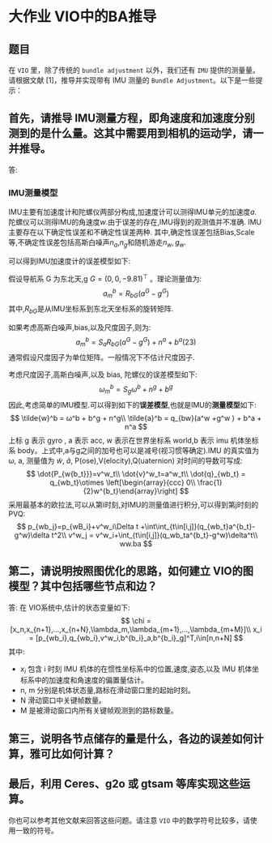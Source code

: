 # 大作业 VIO中的BA推导

## 题目

在 `VIO` 里，除了传统的 `bundle adjustment` 以外，我们还有 `IMU` 提供的测量量。请根据文献 [1]，推导并实现带有 IMU 测量的 `Bundle Adjustment`。以下是一些提示：

## 首先，请推导 IMU测量方程，即角速度和加速度分别测到的是什么量。这其中需要用到相机的运动学，请一并推导。

答: 

### IMU测量模型

IMU主要有加速度计和陀螺仪两部分构成,加速度计可以测得IMU单元的加速度$a$.陀螺仪可以测得IMU的角速度$w$.由于误差的存在,IMU得到的观测值并不准确. IMU主要存在以下确定性误差和不确定性误差两种. 其中,确定性误差包括Bias,Scale等,不确定性误差包括高斯白噪声$n_a$,$n_g$和随机游走$n_w,g_w$.

可以得到IMU加速度计的误差模型如下:

假设导航系 G 为东北天,g $G = (0, 0, −9.81)^⊤$ 。理论测量值为:
$$
a_m^b = R_{bG}(a^G − g^G)
$$
其中,$R_{bG}$是从IMU坐标系到东北天坐标系的旋转矩阵. 

如果考虑高斯白噪声,bias,以及尺度因子,则为:
$$
a_m^b = S_a R_{bG}(a^G − g^G) + n^a + b^a (23)
$$
通常假设尺度因子为单位矩阵。一般情况下不估计尺度因子.

考虑尺度因子,高斯白噪声,以及 bias, 陀螺仪的误差模型如下:
$$
ω^b_{m} = S_g ω^b + n^g + b^g
$$
因此,考虑简单的IMU模型.可以得到如下的**误差模型**,也就是IMU的**测量模型**如下:
$$
\tilde{w}^b = ω^b + b^g + n^g\\
\tilde{a}^b = q_{bw}(a^w +g^w ) + b^a + n^a
$$
上标 g 表示 gyro , a 表示 acc, w 表示在世界坐标系 world,b 表示 imu 机体坐标系 body。上式中,a与g之间的加号也可以是减号(视习惯等确定).IMU 的真实值为 ω, a, 测量值为 $\tilde{w}$, $\tilde{a}$, P(ose),V(elocity),Q(uaternion) 对时间的导数可写成:
$$
\dot{P_{w{b_t}}}=v^w_t\\
\dot{v}^w_t=a^w_t\\
\dot{q}_{wb_t} = q_{wb_t}\otimes \left[\begin{array}{ccc} 0\\ \frac{1}{2}w^{b_t}\end{array}\right]
$$
采用最基本的欧拉法,可以从第i时刻,对IMU的测量值进行积分,可以得到第j时刻的PVQ:
$$
p_{wb_j}=p_{wB_i}+v^w_i\Delta t +\int\int_{t\in[i,j]}(q_{wb_t}a^{b_t}-g^w)\delta t^2\\
v^w_j = v^w_i+\int_{t\in[i,j]}(q_wb_ta^{b_t}-g^w)\delta^t\\
ww.ba
$$




## 第二，请说明按照图优化的思路，如何建立 VIO的图模型？其中包括哪些节点和边？

答: 在 VIO系统中,估计的状态变量如下:
$$
\chi = [x_n,x_{n+1},...,x_{n+N},\lambda_m,\lambda_{m+1},...,\lambda_{m+M}]\\
x_i = [p_{wb_i},q_{wb_i},v^w_i,b^{b_i}_a,b^{b_i}_g]^T,i\in[n,n+N]
$$
其中:

* $x_i$ 包含 i 时刻 IMU 机体的在惯性坐标系中的位置,速度,姿态,以及 IMU 机体坐标系中的加速度和角速度的偏置量估计。
* n, m 分别是机体状态量,路标在滑动窗口里的起始时刻。
* N 滑动窗口中关键帧数量。
* M 是被滑动窗口内所有关键帧观测到的路标数量。

## 第三，说明各节点储存的量是什么，各边的误差如何计算，雅可比如何计算？



## 最后，利用 Ceres、g2o 或 gtsam 等库实现这些运算。

你也可以参考其他文献来回答这些问题。请注意 `VIO` 中的数学符号比较多，请使用一致的符号。